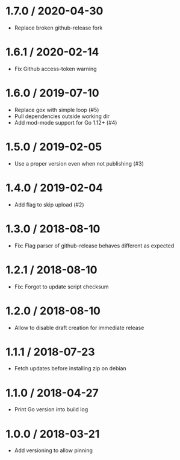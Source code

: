 # 1.7.0 / 2020-04-30

  * Replace broken github-release fork

# 1.6.1 / 2020-02-14

  * Fix Github access-token warning

# 1.6.0 / 2019-07-10

  * Replace gox with simple loop (#5)
  * Pull dependencies outside working dir
  * Add mod-mode support for Go 1.12+ (#4)

# 1.5.0 / 2019-02-05

  * Use a proper version even when not publishing (#3)

# 1.4.0 / 2019-02-04

  * Add flag to skip upload (#2)

# 1.3.0 / 2018-08-10

  * Fix: Flag parser of github-release behaves different as expected

# 1.2.1 / 2018-08-10

  * Fix: Forgot to update script checksum

# 1.2.0 / 2018-08-10

  * Allow to disable draft creation for immediate release

# 1.1.1 / 2018-07-23

  * Fetch updates before installing zip on debian

# 1.1.0 / 2018-04-27

  * Print Go version into build log

# 1.0.0 / 2018-03-21

  * Add versioning to allow pinning